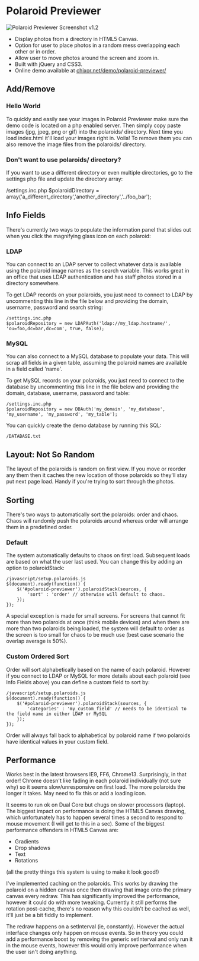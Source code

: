 # Polaroid Previewer #

![Polaroid Previewer Screenshot v1.2](http://chixor.net/demo/polaroid-previewer/polaroid-previewer.png)

* Display photos from a directory in HTML5 Canvas.
* Option for user to place photos in a random mess overlapping each other or in order.
* Allow user to move photos around the screen and zoom in.
* Built with jQuery and CSS3.
* Online demo available at [chixor.net/demo/polaroid-previewer/](http://chixor.net/demo/polaroid-previewer/)

## Add/Remove ##

### Hello World ###
To quickly and easily see your images in Polaroid Previewer make sure the demo code is located on a php enabled server. Then simply copy paste images (jpg, jpeg, png or gif) into the polaroids/ directory. Next time you load index.html it'll load your images right in. Voila! To remove them you can also remove the image files from the polaroids/ directory.

### Don't want to use polaroids/ directory? ###
If you want to use a different directory or even multiple directories, go to the settings php file and update the directory array:

  /settings.inc.php
  $polaroidDirectory = array('a_different_directory','another_directory','../foo_bar');

## Info Fields ##
There's currently two ways to populate the information panel that slides out when you click the magnifying glass icon on each polaroid:

### LDAP ###
You can connect to an LDAP server to collect whatever data is available using the polaroid image names as the search variable. This works great in an office that uses LDAP authentication and has staff photos stored in a directory somewhere.

To get LDAP records on your polaroids, you just need to connect to LDAP by uncommenting this line in the file below and providing the domain, username, password and search string:

	/settings.inc.php
	$polaroidRepository = new LDAPAuth('ldap://my_ldap.hostname/', 'ou=foo,dc=bar,dc=com', true, false);

### MySQL ###
You can also connect to a MySQL database to populate your data. This will scrap all fields in a given table, assuming the polaroid names are available in a field called 'name'.

To get MySQL records on your polaroids, you just need to connect to the database by uncommenting this line in the file below and providing the domain, database, username, password and table:

	/settings.inc.php
	$polaroidRepository = new DBAuth('my_domain', 'my_database', 'my_username', 'my_password', 'my_table');

You can quickly create the demo database by running this SQL:

	/DATABASE.txt

## Layout: Not So Random ##
The layout of the polaroids is random on first view. If you move or reorder any them then it caches the new location of those polaroids so they'll stay put next page load. Handy if you're trying to sort through the photos.

## Sorting ##
There's two ways to automatically sort the polaroids: order and chaos. Chaos will randomly push the polaroids around whereas order will arrange them in a predefined order.

### Default ###
The system automatically defaults to chaos on first load. Subsequent loads are based on what the user last used. You can change this by adding an option to polaroidStack:

	/javascript/setup.polaroids.js
	$(document).ready(function() {
		$('#polaroid-previewer').polaroidStack(sources, {
			'sort' : 'order' // otherwise will default to chaos.
		});
	});

A special exception is made for small screens. For screens that cannot fit more than two polaroids at once (think mobile devices) and when there are more than two polaroids being loaded, the system will default to order as the screen is too small for chaos to be much use (best case scenario the overlap average is 50%).

### Custom Ordered Sort ###
Order will sort alphabetically based on the name of each polaroid. However if you connect to LDAP or MySQL for more details about each polaroid (see Info Fields above) you can define a custom field to sort by:

	/javascript/setup.polaroids.js
	$(document).ready(function() {
		$('#polaroid-previewer').polaroidStack(sources, {
			'categories' : 'my_custom_field' // needs to be identical to the field name in either LDAP or MySQL
		});
	});

Order will always fall back to alphabetical by polaroid name if two polaroids have identical values in your custom field.

## Performance ##
Works best in the latest browsers IE9, FF6, Chrome13. Surprisingly, in that order! Chrome doesn't like fading in each polaroid individually (not sure why) so it seems slow/unresponsive on first load. The more polaroids the longer it takes. May need to fix this or add a loading icon.

It seems to run ok on Dual Core but chugs on slower processors (laptop). The biggest impact on performance is doing the HTML5 Canvas drawing, which unfortunately has to happen several times a second to respond to mouse movement (I will get to this in a sec). Some of the biggest performance offenders in HTML5 Canvas are:

* Gradients
* Drop shadows
* Text
* Rotations

(all the pretty things this system is using to make it look good!)

I've implemented caching on the polaroids. This works by drawing the polaroid on a hidden canvas once then drawing that image onto the primary canvas every redraw. This has significantly improved the performance, however it could do with more tweaking. Currently it still performs the rotation post-cache, there's no reason why this couldn't be cached as well, it'll just be a bit fiddly to implement.

The redraw happens on a setInterval (ie, constantly). However the actual interface changes only happen on mouse events. So in theory you could add a performance boost by removing the generic setInterval and only run it in the mouse events, however this would only improve performance when the user isn't doing anything.